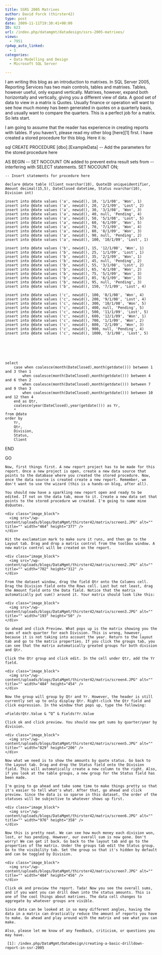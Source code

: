 ```yaml
---
title: SSRS 2005 Matrixes
author: David Forck (thirster42)
type: post
date: 2009-11-11T19:30:41+00:00
ID: 623
url: /index.php/datamgmt/datadesign/ssrs-2005-matrixes/
views:
  - 7951
rp4wp_auto_linked:
  - 1
categories:
  - Data Modelling and Design
  - Microsoft SQL Server

---
```

I am writing this blog as an introduction to matrixes. In SQL Server 2005, Reporting Services has two main controls, tables and matrixes. Tables, however useful, only expand vertically. Matrixes, however, expand both horizontally and vertically, giving you a different view of data. A good set of data to view in a matrix is Quotes. Usually finance or operation will want to see how much money has been generated in quotes on a quarterly basis, and usually want to compare the quarters. This is a perfect job for a matrix. So lets start.

I am going to assume that the reader has experience in creating reports with tables. If you haven't, please read my other blog [here][1] first. I have created a stored procedure for this blog. Here it is:

sql
CREATE PROCEDURE [dbo].[ExampleData] 
	-- Add the parameters for the stored procedure here
	  
AS
BEGIN
	-- SET NOCOUNT ON added to prevent extra result sets from
	-- interfering with SELECT statements.
	SET NOCOUNT ON;

    -- Insert statements for procedure here
	
	declare @date table (Client nvarchar(10), QuoteID uniqueidentifier, Amount decimal(15,5), DateClosed datetime, Status nvarchar(10), Division int)
	
	insert into @date values ('a', newid(), 10, '1/1/08', 'Won', 1)
	insert into @date values ('a', newid(), 20, '2/1/09', 'Lost', 2)
	insert into @date values ('a', newid(), 30, '3/1/08', 'Won', 3)
	insert into @date values ('a', newid(), 40, null, 'Pending', 4)
	insert into @date values ('a', newid(), 50, '5/1/08', 'Lost', 5)
	insert into @date values ('a', newid(), 60, '6/1/09', 'Won', 5)
	insert into @date values ('a', newid(), 70, '7/1/09', 'Won', 4)
	insert into @date values ('a', newid(), 80, '8/1/09', 'Won', 3)
	insert into @date values ('a', newid(), 90, null, 'Pending', 2)
	insert into @date values ('a', newid(), 100, '10/1/09', 'Lost', 1)
	
	insert into @date values ('b', newid(), 15, '12/1/08', 'Won', 1)
	insert into @date values ('b', newid(), 25, '1/1/09', 'Lost', 1)
	insert into @date values ('b', newid(), 35, '2/1/09', 'Won', 1)
	insert into @date values ('b', newid(), 45, null, 'Pending', 2)
	insert into @date values ('b', newid(), 55, '3/1/08', 'Lost', 2)
	insert into @date values ('b', newid(), 65, '4/1/08', 'Won', 2)
	insert into @date values ('b', newid(), 75, '5/1/09', 'Won', 3)
	insert into @date values ('b', newid(), 85, '6/1/09', 'Won', 3)
	insert into @date values ('b', newid(), 95, null, 'Pending', 3)
	insert into @date values ('b', newid(), 150, '7/1/09', 'Lost', 4)
	
	insert into @date values ('c', newid(), 100, '8/1/08', 'Won', 4)
	insert into @date values ('c', newid(), 200, '9/1/08', 'Lost', 4)
	insert into @date values ('c', newid(), 300, '10/1/08', 'Won', 5)
	insert into @date values ('c', newid(), 400, null, 'Pending', 5)
	insert into @date values ('c', newid(), 500, '11/1/09', 'Lost', 5)
	insert into @date values ('c', newid(), 600, '12/1/09', 'Won', 1)
	insert into @date values ('c', newid(), 700, '1/1/09', 'Won', 2)
	insert into @date values ('c', newid(), 800, '2/1/09', 'Won', 3)
	insert into @date values ('c', newid(), 900, null, 'Pending', 4)
	insert into @date values ('c', newid(), 1000, '3/1/08', 'Lost', 5)
	
	
	
	
	
	
	select 
		case when coalesce(month(DateClosed),month(getdate())) between 1 and 3 then 1
			when coalesce(month(DateClosed),month(getdate())) between 4 and 6 then 2
			when coalesce(month(DateClosed),month(getdate())) between 7 and 9 then 3
			when coalesce(month(DateClosed),month(getdate())) between 10 and 12 then 4
		end as Qtr,
		coalesce(year(DateClosed),year(getdate())) as Yr,
		*
	from @date
	order by 
		Yr,
		Qtr,
		Division,
		Status,
		Client
	
	
	
	
END

GO
```
Now, first things first. A new report project has to be made for this report. Once a new project is open, create a new data source that points to the database where you created the stored procedure. Now, once the data source is created create a new report. Remember, we don't want to use the wizard (this is a hands-on blog, after all).

You should now have a sparkling new report open and ready to be edited. If not on the data tab, move to it. Create a new data set that points to the stored procedure we created. I'm going to name mine dsQuotes.

<div class="image_block">
  <img src="/wp-content/uploads/blogs/DataMgmt/thirster42/matrix/screen1.JPG" alt="" title="" width="464" height="377" />
</div>

Hit the exclamation mark to make sure it runs, and then go to the Layout tab. Drag and drop a matrix control from the toolbox window. A new matrix control will be created on the report.

<div class="image_block">
  <img src="/wp-content/uploads/blogs/DataMgmt/thirster42/matrix/screen2.JPG" alt="" title="" width="702" height="312" />
</div>

From the dataset window, drag the field Qtr onto the Columns cell. Drag the Division field onto the Rows cell. Last but not least, drag the Amount field onto the Data field. Notice that the matrix automatically put sum() around it. Your matrix should look like this: 

<div class="image_block">
  <img src="/wp-content/uploads/blogs/DataMgmt/thirster42/matrix/screen3.JPG" alt="" title="" width="193" height="50" />
</div>

Go ahead and click Preview. What pops up is the matrix showing you the sums of each quarter for each Division. This is wrong, however, because it is not taking into account the year. Return to the layout tab and go to the matrix properties. If you click the groups tab, you can see that the matrix automatically greated groups for both division and Qtr.

Click the Qtr group and click edit. In the cell under Qtr, add the Yr field. 

<div class="image_block">
  <img src="/wp-content/uploads/blogs/DataMgmt/thirster42/matrix/screen4.JPG" alt="" title="" width="484" height="454" />
</div>

Now the group will group by Qtr and Yr. However, the header is still currently set up to only display Qtr. Right-click the Qtr field and click expression. In the window that pops up, type the following:

=Fields!Qtr.Value & “Q” & Fields!Yr.Value

Click ok and click preview. You should now get sums by quarter/year by division.

<div class="image_block">
  <img src="/wp-content/uploads/blogs/DataMgmt/thirster42/matrix/screen5.JPG" alt="" title="" width="829" height="206" />
</div>

Now what we need is to show the amounts by quote status. Go back to the Layout tab. Drag and drop the Status field onto the Division field. This will automatically create a new column to the right. Also, if you look at the table groups, a new group for the Status field has been made.

I'm going to go ahead and take some time to make things pretty so that it's easier to tell what's what. After that, go ahead and click preview. Since the data is so sparse in this dataset, the order of the statuses will be subjective to whatever shows up first.

<div class="image_block">
  <img src="/wp-content/uploads/blogs/DataMgmt/thirster42/matrix/screen6.JPG" alt="" title="" width="976" height="358" />
</div>

Now this is pretty neat. We can see how much money each division won, lost, or has pending. However, our overall sum is now gone. Don't worry! We can get it back. Go back to the layout tab and go to the properties of the matrix. Under the groups tab edit the Status group. Go to the visibility tab. Set the group so that it's hidden by default and can be toggled by Division.

<div class="image_block">
  <img src="/wp-content/uploads/blogs/DataMgmt/thirster42/matrix/screen7.JPG" alt="" title="" width="484" height="456" />
</div>

Click ok and preview the report. Tada! Now you see the overall sums, and if you want you can drill down into the status amounts. This is one of the cool things about matrixes. The data cell changes to aggregate by whatever groups are visible.

Since data can be looked at in so many different angles, having the data in a matrix can drastically reduce the amount of reports you have to make. Go ahead and play around with the matrix and see what you can make.

Also, please let me know of any feedback, criticism, or questions you may have.

 [1]: /index.php/DataMgmt/DataDesign/creating-a-basic-drilldown-report-in-ssr-2005